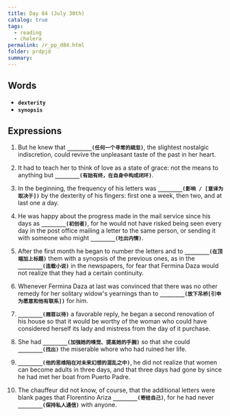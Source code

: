 ```yaml
---
title: Day 84 (July 30th)
catalog: true
tags: 
  - reading
  - cholera
permalink: /r_pp_d84.html
folder: prdpjd
summary: 
---
```


## Words

-   <b data-toggle="tooltip" data-original-title="{{site.data.glossary.dexterity}}">`dexterity`</b>
-   <b data-toggle="tooltip" data-original-title="{{site.data.glossary.synopsis}}">`synopsis`</b>



## Expressions

1.  But he knew that <b data-toggle="tooltip" data-original-title="{{site.data.answers.84_a}}">`________(任何一个寻常的疏忽)`</b>, the slightest nostalgic indiscretion, could revive the unpleasant taste of the past in her heart.

2.  It had to teach her to think of love as a state of grace: not the means to anything but <b data-toggle="tooltip" data-original-title="{{site.data.answers.84_b}}">`________(有始有终，在自身中构成闭环)`</b>.

3.  In the beginning, the frequency of his letters was <b data-toggle="tooltip" data-original-title="{{site.data.answers.84_c}}">`________(影响 / [意译为取决于])`</b> by the dexterity of his fingers: first one a week, then two, and at last one a day.

4.  He was happy about the progress made in the mail service since his days as <b data-toggle="tooltip" data-original-title="{{site.data.answers.84_d}}">`________(初创者)`</b>, for he would not have risked being seen every day in the post office mailing a letter to the same person, or sending it with someone who might <b data-toggle="tooltip" data-original-title="{{site.data.answers.84_d2}}">`________(吐出内情)`</b>.

5.  After the first month he began to number the letters and to <b data-toggle="tooltip" data-original-title="{{site.data.answers.84_e}}">`________(在顶端加上标题)`</b> them with a synopsis of the previous ones, as in the <b data-toggle="tooltip" data-original-title="{{site.data.answers.84_e2}}">`________(连载小说)`</b> in the newspapers, for fear that Fermina Daza would not realize that they had a certain continuity.

6.  Whenever Fermina Daza at last was convinced that there was no other remedy for her solitary widow's yearnings than to <b data-toggle="tooltip" data-original-title="{{site.data.answers.84_f}}">`________(放下吊桥[引申为愿意和他有联系])`</b> for him.

7.  <b data-toggle="tooltip" data-original-title="{{site.data.answers.84_g}}">`________(翘首以待)`</b> a favorable reply, he began a second renovation of his house so that it would be worthy of the woman who could have considered herself its lady and mistress from the day of it purchase.

9.  She had <b data-toggle="tooltip" data-original-title="{{site.data.answers.84_i}}">`________(加强她的嗅觉、提高她的手腕)`</b> so that she could <b data-toggle="tooltip" data-original-title="{{site.data.answers.84_i2}}">`________(找出)`</b> the miserable whore who had ruined her life.

10. <b data-toggle="tooltip" data-original-title="{{site.data.answers.84_j}}">`________(他的思维陷在对未来幻想的混乱之中)`</b>, he did not realize that women can become adults in three days, and that three days had gone by since he had met her boat from Puerto Padre.

11. The chauffeur did not know, of course, that the additional letters were blank pages that Florentino Ariza <b data-toggle="tooltip" data-original-title="{{site.data.answers.84_k}}">`________(寄给自己)`</b>, for he had never <b data-toggle="tooltip" data-original-title="{{site.data.answers.84_k2}}">`________(保持私人通信)`</b> with anyone.